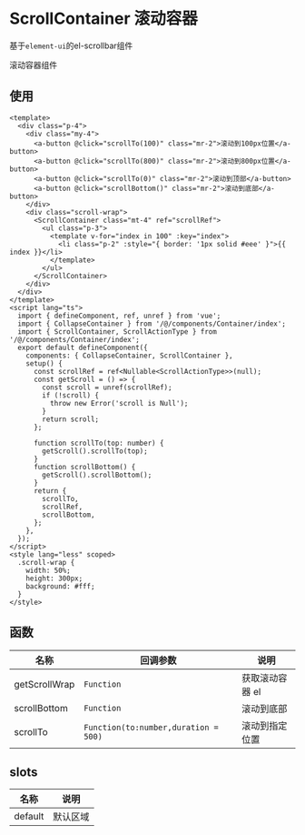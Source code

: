 # ScrollContainer 滚动容器

基于`element-ui`的el-scrollbar组件

滚动容器组件

## 使用

```vue
<template>
  <div class="p-4">
    <div class="my-4">
      <a-button @click="scrollTo(100)" class="mr-2">滚动到100px位置</a-button>
      <a-button @click="scrollTo(800)" class="mr-2">滚动到800px位置</a-button>
      <a-button @click="scrollTo(0)" class="mr-2">滚动到顶部</a-button>
      <a-button @click="scrollBottom()" class="mr-2">滚动到底部</a-button>
    </div>
    <div class="scroll-wrap">
      <ScrollContainer class="mt-4" ref="scrollRef">
        <ul class="p-3">
          <template v-for="index in 100" :key="index">
            <li class="p-2" :style="{ border: '1px solid #eee' }">{{ index }}</li>
          </template>
        </ul>
      </ScrollContainer>
    </div>
  </div>
</template>
<script lang="ts">
  import { defineComponent, ref, unref } from 'vue';
  import { CollapseContainer } from '/@/components/Container/index';
  import { ScrollContainer, ScrollActionType } from '/@/components/Container/index';
  export default defineComponent({
    components: { CollapseContainer, ScrollContainer },
    setup() {
      const scrollRef = ref<Nullable<ScrollActionType>>(null);
      const getScroll = () => {
        const scroll = unref(scrollRef);
        if (!scroll) {
          throw new Error('scroll is Null');
        }
        return scroll;
      };

      function scrollTo(top: number) {
        getScroll().scrollTo(top);
      }
      function scrollBottom() {
        getScroll().scrollBottom();
      }
      return {
        scrollTo,
        scrollRef,
        scrollBottom,
      };
    },
  });
</script>
<style lang="less" scoped>
  .scroll-wrap {
    width: 50%;
    height: 300px;
    background: #fff;
  }
</style>

```

## 函数

| 名称          | 回调参数                             | 说明            |
| ------------- | ------------------------------------ | --------------- |
| getScrollWrap | `Function`                           | 获取滚动容器 el |
| scrollBottom  | `Function`                           | 滚动到底部      |
| scrollTo      | `Function(to:number,duration = 500)` | 滚动到指定位置  |

## slots

| 名称    | 说明     |
| ------- | -------- |
| default | 默认区域 |
